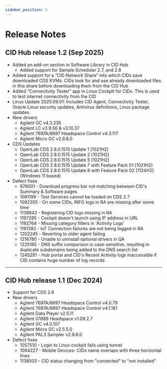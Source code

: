 ```yaml
---
sidebar_position: 5
---
```


# Release Notes

## CID Hub release 1.2 (Sep 2025)

- Added an add-on section in Software Library in CID Hub
  - Added support for Sample Scheduler 2.7, and 2.8
- Added support for a “CID Network Share” into which CIDs save downloaded CDS KVMs. CIDs look for and use already downloaded files in this share before downloading them from the CID Hub
- Added “Connectivity Tester” app in Linux Cockpit for CIDs. This is used to test internet connectivity from the CID
- Linux Update 2025.09.01: Includes CID Agent, Connectivity Tester, Oracle Linux security updates, Antivirus definitions, Linux package updates
- New drivers
  - Agilent GC v4.3.235
  - Agilent LC v3.9.56 & v3.10.37
  - Agilent 7697A/8697 Headspace Control v4.3.117
  - Agilent Micro GC v2.6.8.0
- CDS Updates
  - OpenLab CDS 2.8.0.1515 Update 1 [1021H2]
  - OpenLab CDS 2.8.0.1515 Update 2 [1021H2]
  - OpenLab CDS 2.8.0.1515 Update 5 [1021H2]
  - OpenLab CDS 2.8.0.1515 Update 7 with Feature Pack 01 [1021H2]
  - OpenLab CDS 2.8.0.1515 Update 8 with Feature Pack 02 [1124H2] (Windows 11 based)
- Defect fixes
  - 978001 - Download progress bar not matching between CID's Summary & Software pages
  - 1091199 - Test Services cannot be loaded on CDS 2.7
  - 1092355 - On some CIDs, INFO logs in RA are missing after some time
  - 1138942 - Registering CID logs missing in RA
  - 1197295 - Cockpit doesn't launch using IP address in URL
  - 1192764 - Missing category filters in 'Activity Logs'
  - 1191392 - IoT Connection failures are not being logged in RA
  - 1202245 - Reverting to older agent failing
  - 1216780 - Unable to uninstall optional drivers in QA
  - 1225185 - DNS suffix comparison is case-sensitive, resulting in duplicate subdomains being added to the DNS search list
  - 1245281 - Hub portal and CID's Recent Activity logs inaccessible if CID contains huge number of log records

---

## CID Hub release 1.1 (Dec 2024)

- Support for CDS 2.8
- New drivers
  - Agilent 7697A/8697 Headspace Control v4.0.79
  - Agilent 7697A/8697 Headspace Control v4.1.181
  - Agilent Data Player v2.5.11
  - Agilent G1888 Headspace v1.09.2.7
  - Agilent GC v4.0.107
  - Agilent Micro GC v2.5.5.0
  - Agilent PAL3 Sampler v2.9.8.0
- Defect fixes
  - 1057510 - Login to Linux cockpit fails using tunnel
  - 1084227 - Mobile Devices- CIDs name overlaps with three horizontal lines
  - 1138503 - CID status changing from "connected" to "not installed"

